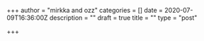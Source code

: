 +++
author = "mirkka and ozz"
categories = []
date = 2020-07-09T16:36:00Z
description = ""
draft = true
title = ""
type = "post"

+++
